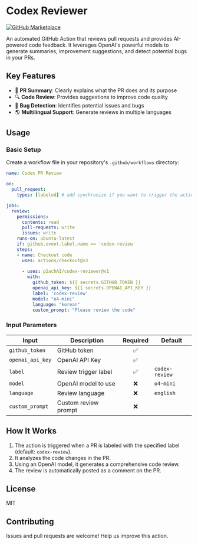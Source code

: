 # Codex Reviewer

[![GitHub Marketplace](https://img.shields.io/badge/Marketplace-Codex%20Reviewer-brightgreen.svg?colorA=24292e&colorB=0366d6)](https://github.com/marketplace/actions/codex-reviewer)

An automated GitHub Action that reviews pull requests and provides AI-powered code feedback. It leverages OpenAI's powerful models to generate summaries, improvement suggestions, and detect potential bugs in your PRs.

## Key Features

- 💬 **PR Summary**: Clearly explains what the PR does and its purpose
- 🔍 **Code Review**: Provides suggestions to improve code quality
- 🐛 **Bug Detection**: Identifies potential issues and bugs
- 🌎 **Multilingual Support**: Generate reviews in multiple languages

## Usage

### Basic Setup

Create a workflow file in your repository's `.github/workflows` directory:

```yaml
name: Codex PR Review

on:
  pull_request:
    types: [labeled] # add synchronize if you want to trigger the action when the PR is synchronized

jobs:
  review:
    permissions:
      contents: read
      pull-requests: write
      issues: write
    runs-on: ubuntu-latest
    if: github.event.label.name == 'codex-review'
    steps:
    - name: Checkout code
      uses: actions/checkout@v3
    
      - uses: p2achAI/codex-reviewer@v1
        with:
          github_token: ${{ secrets.GITHUB_TOKEN }}
          openai_api_key: ${{ secrets.OPENAI_API_KEY }}
          label: 'codex-review'
          model: "o4-mini"
          language: "korean"
          custom_prompt: "Please review the code"
```

### Input Parameters

| Input | Description | Required | Default |
|------|------|:----:|--------|
| `github_token` | GitHub token | ✅ | |
| `openai_api_key` | OpenAI API Key | ✅ | |
| `label` | Review trigger label | ✅ | `codex-review` |
| `model` | OpenAI model to use | ❌ | `o4-mini` |
| `language` | Review language | ❌ | `english` |
| `custom_prompt` | Custom review prompt | ❌ | |

## How It Works

1. The action is triggered when a PR is labeled with the specified label (default: `codex-review`).
2. It analyzes the code changes in the PR.
3. Using an OpenAI model, it generates a comprehensive code review.
4. The review is automatically posted as a comment on the PR.

## License

MIT

## Contributing

Issues and pull requests are welcome! Help us improve this action.
